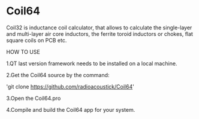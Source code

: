 # Coil64
Coil32 is inductance coil calculator, that allows to calculate the single-layer and multi-layer air core inductors, the ferrite toroid inductors or chokes, flat square coils on PCB etc.

HOW TO USE

1.QT last version framework needs to be installed on a local machine.

2.Get the Coil64 source by the command: 

'git clone https://github.com/radioacoustick/Coil64'

3.Open the Coil64.pro

4.Compile and build the Coil64 app for your system.
